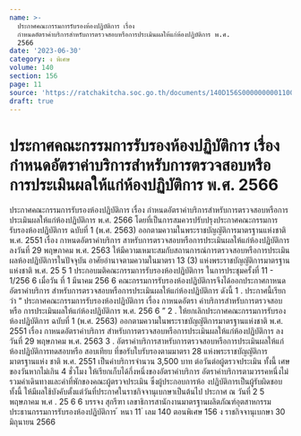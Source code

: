 ```yaml
---
name: >-
  ประกาศคณะกรรมการรับรองห้องปฏิบัติการ เรื่อง
  กำหนดอัตราค่าบริการสำหรับการตรวจสอบหรือการประเมินผลให้แก่ห้องปฏิบัติการ พ.ศ.
  2566
date: '2023-06-30'
category: ง พิเศษ
volume: 140
section: 156
page: 11
source: 'https://ratchakitcha.soc.go.th/documents/140D156S0000000001100.pdf'
draft: true
---
```


# ประกาศคณะกรรมการรับรองห้องปฏิบัติการ เรื่อง กำหนดอัตราค่าบริการสำหรับการตรวจสอบหรือการประเมินผลให้แก่ห้องปฏิบัติการ พ.ศ. 2566

ประกาศคณะกรรมการรับรองห้องปฏิบัติการ เรื่อง กำหนดอัตราค่าบริการสำหรับการตรวจสอบหรือการประเมินผลให้แก่ห้องปฏิบัติการ พ.ศ. 2566 โดยที่เป็นการสมควรปรับปรุงประกาศคณะกรรมการรับรองห้องปฏิบัติการ ฉบับที่ 1 (พ.ศ. 2563) ออกตามความในพระราชบัญญัติการมาตรฐานแห่งชาติ พ.ศ. 2551 เรื่อง กาหนดอัตราค่าบริการ สาหรับการตรวจสอบหรือการประเมินผลให้แก่ห้องปฏิบัติการ ลงวันที่ 29 พฤษภาคม พ.ศ. 2563 ให้มีความเหมาะสมกับสถานการณ์การตรวจสอบหรือการประเมินผลห้องปฏิบัติการในปัจจุบัน อาศัยอำนาจตามความในมาตรา 13 (3) แห่งพระราชบัญญัติการมาตรฐานแห่งชาติ พ.ศ. 25 5 1 ประกอบมติคณะกรรมการรับรองห้องปฏิบัติการ ในการประชุมครั้งที่ 11 - 1/256 6 เมื่อวัน ที่ 1 มีนาคม 256 6 คณะกรรมการรับรองห้องปฏิบัติการจึงได้ออกประกาศกาหนดอัตราค่าบริการ สำหรับการตรวจสอบหรือการประเมินผลให้แก่ห้องปฏิบัติการ ดังนี้ 1 . ประกาศนี้เรียกว่า “ ประกาศคณะกรรมการรับรองห้องปฏิบัติการ เรื่อง กาหนดอัตรา ค่าบริการสำหรับการตรวจสอบหรือ การประเมินผลให้แก่ห้องปฏิบัติการ พ.ศ. 256 6 ” 2 . ให้ยกเลิกประกาศคณะกรรมการรับรองห้องปฏิบัติการ ฉบับที่ 1 (พ.ศ. 2563) ออกตามความในพระราชบัญญัติการมาตรฐานแห่งชาติ พ.ศ. 2551 เรื่อง กาหนดอัตราค่าบริการ สำหรับการตรวจสอบหรือการประเมินผลให้แก่ห้องปฏิบัติการ ลงวันที่ 29 พฤษภาคม พ.ศ. 2563 3 . อัตราค่าบริการสาหรับการตรวจสอบหรือการประเมินผลให้แก่ห้องปฏิบัติการทดสอบหรือ สอบเทียบ ที่ขอรับใบรับรองตามมาตรา 28 แห่งพระราชบัญญัติการมาตรฐานแห่ง ชาติ พ.ศ. 2551 เป็นค่าบริการจำนวน 3,500 บาท ต่อวันต่อผู้ตรวจประเมิน ทั้งนี้ เศษของวันหากไม่เกิน 4 ชั่วโมง ให้เรียกเก็บได้กึ่งหนึ่งของอัตราค่าบริการ อัตราค่าบริการตามวรรคหนึ่งไม่รวมค่าเดินทางและค่าที่พักของคณะผู้ตรวจประเมิน ซึ่งผู้ประกอบการห้อ งปฏิบัติการเป็นผู้รับผิดชอบ ทั้งนี้ ให้มีผลใช้บังคับตั้งแต่วันที่ประกาศในราชกิจจานุเบกษาเป็นต้นไป ประกาศ ณ วันที่ 2 5 พฤษภาคม พ.ศ . 25 6 6 บรรจง สุกรีฑา เลขาธิการสานักงานมาตรฐานผลิตภัณฑ์อุตสาหกรรม ประธานกรรมการรับรองห้องปฏิบัติการ ้ หนา 11 ่ เลม 140 ตอนพิเศษ 156 ง ราชกิจจานุเบกษา 30 มิถุนายน 2566
